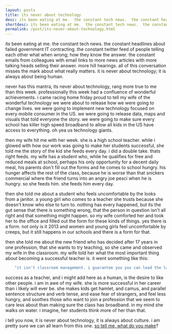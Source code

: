 ```yaml
---
layout: posts
title: its never about technology
desc: its been eating at me.  the constant tech news.  the constant headlines about failed government IT contracting.  the constant twitter feed of people telling each other what when wrong; how they know the answer.  the constant emails from colleagues with email links to more news articles with more talking heads selling their answer.  more hill hearings.  all of this conversation misses the mark about what really matters.  it is never about technology;  it is always about being human.
shortdesc: its been eating at me.  the constant tech news.  the constant headlines about failed government IT contracting. 
permalink: /post/its-never-about-technology.html
---
```


its been eating at me.  the constant tech news.  the constant headlines about failed government IT contracting.  the constant twitter feed of people telling each other what when wrong; how they know the answer.  the constant emails from colleagues with email links to more news articles with more talking heads selling their answer.  more hill hearings.  all of this conversation misses the mark about what really matters.  it is never about technology;  it is always about being human.

never has this mantra, its never about technology, rang more true to me than this week.  professionally this week had a confluence of wonderful achievements. i came racing home friday proud to tell my wife of the wonderful technology we were about to release how we were going to change lives.  we were going to implement new technology focused on every mobile consumer in the US.  we were going to release data, maps and visuals that told everyone the story.  we were going to make sure every school has killer high speed broadband to allow all kids in the US have access to everything.  oh yea us technology giants.

then my wife hit me with her week.  she is a high school teacher.  while i glowed with how our work was going to make her students successful, she told me the story of the kid she feeds every day. i did a double take.  thats right feeds.  my wife has a student who, while he qualifies for free and reduced meals at school, perhaps his only opportunity for a decent daily meal, his parents don't fill out the forms and he comes to school hungry.  his hunger affects the rest of the class, because he is worse than that snickers commercial where the friend turns into an angry joe pesci when he is hungry.  so she feeds him.  she feeds him every day.  

then she told me about a student who feels uncomfortable by the looks from a janitor.  a young girl who comes to a teacher she trusts because she doesn't know who else to turn to.  nothing has every happened, but its the gut sense that there is something wrong, that the person in question isn't all right and that something might happen.  so my wife comforted her and took her to the office and filled out the form for these kinds of things.  yes there is a form.  not only is it 2013 and women and young girls feel uncomfortable by creeps, but it still happens in our schools and there is a form for that.

then she told me about the new friend who has decided after 17 years in one profession, that she wants to try teaching, so she came and observed my wife in the classroom.  my wife told her what the most important thing about becoming a successful teacher is.  it went something like this:

```javascript
    "it isn't classroom management. i guarantee you you can lead the largest corporation to record profits, or command platoons of people with the highest efficiency, and still fail in the classroom.  its not command of subject matter.  you can have a phd in your area, be published again and again, and you can still fail as a teacher.  its not, and never will be command of technology.  the internet, the promethium board, ability to make video's or powerpoint won't save you or make you succeed.  you have to love these kids.  you have to see their success and their failures and love being with their crazy mis-spellings, and warped sense of humor, and fear of the unknown, and arrogance of youth and indeed hunger. when you love where they are, they will listen and learn from you."
```
	
success as a teacher, and i might add here as a human, is the desire to like other people.   i am in awe of my wife.  she is more successful in her career than i likely will ever be.  she makes kids get hamlet, and camus, and parallel sentence structure and verb tense, and ease fear of strangers, and feel less hungry, and soothes those who want to join a profession that we seem to care less about than making sure the class has broadband.  in my mind she walks on water.  i imagine, her students think more of her than that.  

i tell you now, it is never about technology, it is always about culture.  i am pretty sure we can all learn from this one. [so tell me, what do you make](https://www.google.com/url?sa=t&rct=j&q=&esrc=s&source=web&cd=1&cad=rja&ved=0CC4QtwIwAA&url=http%3A%2F%2Fwww.youtube.com%2Fwatch%3Fv%3DRxsOVK4syxU&ei=guh-Uuxb8cbgA_HlgZAP&usg=AFQjCNFtW-YkgPg737e2vaxoW0NPVHQniA&sig2=jl0-cLhkz3JtTJ-hRjbfqA&bvm=bv.56146854,d.dmg)?
